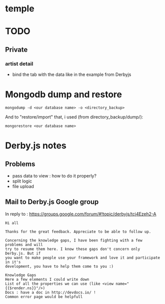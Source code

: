 temple
=============


# TODO

## Private

### artist detail

- bind the tab with the data like in the example from Derbyjs

# Mongodb dump and restore
```
mongodump -d <our database name> -o <directory_backup>
```

And to "restore/import" that, i used (from directory_backup/dump/):
```
mongorestore <our database name>
```

# Derby.js notes

## Problems

- pass data to view : how to do it properly?
- split logic
- file upload


## Mail to Derby.js Google group

In reply to : https://groups.google.com/forum/#!topic/derbyjs/tcj4Ezeh2-A

```
Hi all

Thanks for the great feedback. Appreciate to be able to follow up.

Concerning the knowledge gaps, I have been fighting with a few problems and will
try to resume them here. I know these gaps don't concern only Derby.js. But if
you want to make people use your framework and love it and participate in it's
development, you have to help them come to you :)

Knowledge Gaps
Here a few elements I could write down
List of all the properties we can use (like <view name="{{$render.ns}}"/>)
Docs : have a doc in http://devdocs.io/ !
Common error page would be helpfull
```
